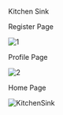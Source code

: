 Kitchen Sink

Register Page

![1](https://user-images.githubusercontent.com/108645313/225791744-55cf826c-e007-4183-b066-2c7bd847d4c9.jpg)

Profile Page

![2](https://user-images.githubusercontent.com/108645313/225791774-28c88300-38dd-4367-9247-0092217ba9d9.jpg)

Home Page

![KitchenSink](https://user-images.githubusercontent.com/108645313/225791816-cd09e992-6083-4993-b8a3-42b8e6c12928.jpg)
